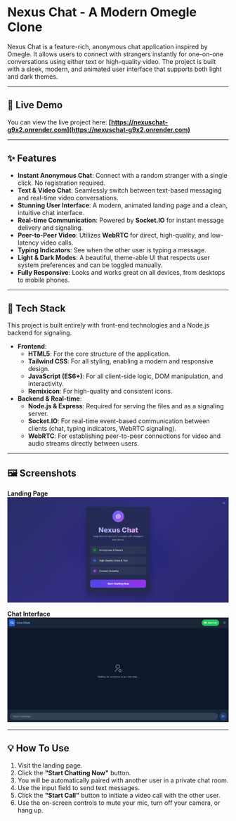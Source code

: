 # Nexus Chat - A Modern Omegle Clone

Nexus Chat is a feature-rich, anonymous chat application inspired by Omegle. It allows users to connect with strangers instantly for one-on-one conversations using either text or high-quality video. The project is built with a sleek, modern, and animated user interface that supports both light and dark themes.

---
## 🚀 Live Demo

You can view the live project here: **[https://nexuschat-g9x2.onrender.com](https://nexuschat-g9x2.onrender.com)**

---

## ✨ Features

* **Instant Anonymous Chat**: Connect with a random stranger with a single click. No registration required.
* **Text & Video Chat**: Seamlessly switch between text-based messaging and real-time video conversations.
* **Stunning User Interface**: A modern, animated landing page and a clean, intuitive chat interface.
* **Real-time Communication**: Powered by **Socket.IO** for instant message delivery and signaling.
* **Peer-to-Peer Video**: Utilizes **WebRTC** for direct, high-quality, and low-latency video calls.
* **Typing Indicators**: See when the other user is typing a message.
* **Light & Dark Modes**: A beautiful, theme-able UI that respects user system preferences and can be toggled manually.
* **Fully Responsive**: Looks and works great on all devices, from desktops to mobile phones.

---

## 🚀 Tech Stack

This project is built entirely with front-end technologies and a Node.js backend for signaling.

* **Frontend**:
    * **HTML5**: For the core structure of the application.
    * **Tailwind CSS**: For all styling, enabling a modern and responsive design.
    * **JavaScript (ES6+)**: For all client-side logic, DOM manipulation, and interactivity.
    * **Remixicon**: For high-quality and consistent icons.
* **Backend & Real-time**:
    * **Node.js & Express**: Required for serving the files and as a signaling server.
    * **Socket.IO**: For real-time event-based communication between clients (chat, typing indicators, WebRTC signaling).
    * **WebRTC**: For establishing peer-to-peer connections for video and audio streams directly between users.

---

## 🖼️ Screenshots

**Landing Page**
![Landing Page](./public/main.png)

**Chat Interface**
![Chat Interface](./public/chat.png)

---

## 💡 How To Use

1.  Visit the landing page.
2.  Click the **"Start Chatting Now"** button.
3.  You will be automatically paired with another user in a private chat room.
4.  Use the input field to send text messages.
5.  Click the **"Start Call"** button to initiate a video call with the other user.
6.  Use the on-screen controls to mute your mic, turn off your camera, or hang up.
